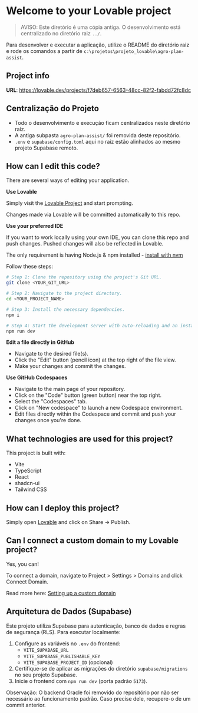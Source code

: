 # Welcome to your Lovable project

> AVISO: Este diretório é uma cópia antiga. O desenvolvimento está centralizado no diretório raiz `../`.

Para desenvolver e executar a aplicação, utilize o README do diretório raiz e rode os comandos a partir de `c:\projetos\projeto_lovable\agro-plan-assist`.

## Project info

**URL**: https://lovable.dev/projects/f7deb657-6563-48cc-82f2-fabdd72fc8dc

## Centralização do Projeto

- Todo o desenvolvimento e execução ficam centralizados neste diretório raiz.
- A antiga subpasta `agro-plan-assist/` foi removida deste repositório.
- `.env` e `supabase/config.toml` aqui no raiz estão alinhados ao mesmo projeto Supabase remoto.

## How can I edit this code?

There are several ways of editing your application.

**Use Lovable**

Simply visit the [Lovable Project](https://lovable.dev/projects/f7deb657-6563-48cc-82f2-fabdd72fc8dc) and start prompting.

Changes made via Lovable will be committed automatically to this repo.

**Use your preferred IDE**

If you want to work locally using your own IDE, you can clone this repo and push changes. Pushed changes will also be reflected in Lovable.

The only requirement is having Node.js & npm installed - [install with nvm](https://github.com/nvm-sh/nvm#installing-and-updating)

Follow these steps:

```sh
# Step 1: Clone the repository using the project's Git URL.
git clone <YOUR_GIT_URL>

# Step 2: Navigate to the project directory.
cd <YOUR_PROJECT_NAME>

# Step 3: Install the necessary dependencies.
npm i

# Step 4: Start the development server with auto-reloading and an instant preview.
npm run dev
```

**Edit a file directly in GitHub**

- Navigate to the desired file(s).
- Click the "Edit" button (pencil icon) at the top right of the file view.
- Make your changes and commit the changes.

**Use GitHub Codespaces**

- Navigate to the main page of your repository.
- Click on the "Code" button (green button) near the top right.
- Select the "Codespaces" tab.
- Click on "New codespace" to launch a new Codespace environment.
- Edit files directly within the Codespace and commit and push your changes once you're done.

## What technologies are used for this project?

This project is built with:

- Vite
- TypeScript
- React
- shadcn-ui
- Tailwind CSS

## How can I deploy this project?

Simply open [Lovable](https://lovable.dev/projects/f7deb657-6563-48cc-82f2-fabdd72fc8dc) and click on Share -> Publish.

## Can I connect a custom domain to my Lovable project?

Yes, you can!

To connect a domain, navigate to Project > Settings > Domains and click Connect Domain.

Read more here: [Setting up a custom domain](https://docs.lovable.dev/features/custom-domain#custom-domain)

## Arquitetura de Dados (Supabase)

Este projeto utiliza Supabase para autenticação, banco de dados e regras de segurança (RLS). Para executar localmente:

1. Configure as variáveis no `.env` do frontend:
   - `VITE_SUPABASE_URL`
   - `VITE_SUPABASE_PUBLISHABLE_KEY`
   - `VITE_SUPABASE_PROJECT_ID` (opcional)
2. Certifique-se de aplicar as migrações do diretório `supabase/migrations` no seu projeto Supabase.
3. Inicie o frontend com `npm run dev` (porta padrão `5173`).

Observação: O backend Oracle foi removido do repositório por não ser necessário ao funcionamento padrão. Caso precise dele, recupere-o de um commit anterior.
